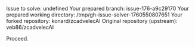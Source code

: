 Issue to solve: undefined
Your prepared branch: issue-176-a9c29170
Your prepared working directory: /tmp/gh-issue-solver-1760550807651
Your forked repository: konard/zcadvelecAI
Original repository (upstream): veb86/zcadvelecAI

Proceed.